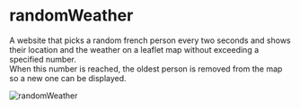 # randomWeather  

A website that picks a random french person every two seconds and shows their location and the weather on a leaflet map without exceeding a specified number.  
When this number is reached, the oldest person is removed from the map so a new one can be displayed.  

![randomWeather](https://user-images.githubusercontent.com/108560661/220829096-d7a6ad92-2277-40f1-96e1-2c730aa0aa0c.gif)
